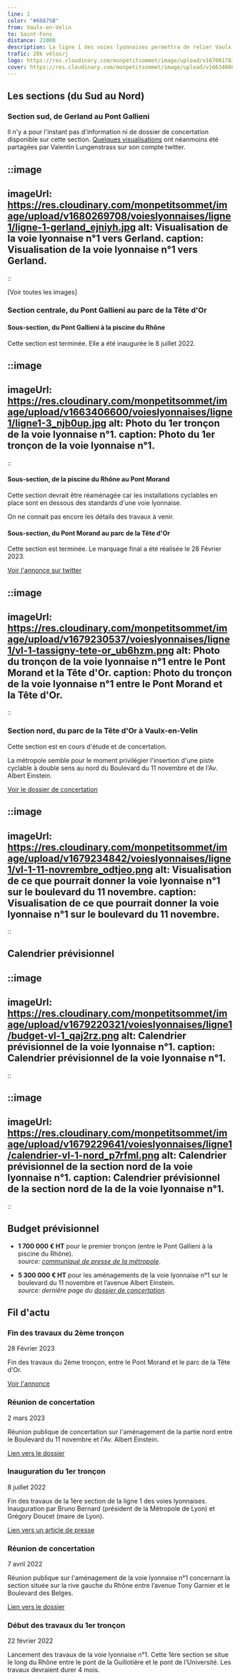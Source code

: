 ```yaml
---
line: 1
color: "#60A75B"
from: Vaulx-en-Velin
to: Saint-Fons
distance: 21000
description: La ligne 1 des voies lyonnaises permettra de relier Vaulx-en-Velin à Saint-Fons en passant par le campus de la Doua et les quais hauts de la rive gauche du Rhône (Av. de Grande-Bretagne, Quai de Serbie, Quai Général Sarrail, Quai Augagneur et Quai Claude Bernard). Cette nouvelle ligne répondra à l'augmentation exceptionnelle de la fréquentation cycliste sur cet axe.
trafic: 28k vélos/j
logo: https://res.cloudinary.com/monpetitsommet/image/upload/v1670017830/voieslyonnaises/ligne1/cover-vl1_srrxyk.png
cover: https://res.cloudinary.com/monpetitsommet/image/upload/v1663406600/voieslyonnaises/ligne1/ligne1-1_xwdxxi.jpg
---
```


## Les sections (du Sud au Nord)

### Section sud, de Gerland au Pont Gallieni
Il n'y a pour l'instant pas d'information ni de dossier de concertation disponible sur cette section.
[Quelques visualisations](https://twitter.com/vlungenstrass/status/1640964506301132801) ont néanmoins été partagées par Valentin Lungenstrass sur son compte twitter.

::image
---
imageUrl: https://res.cloudinary.com/monpetitsommet/image/upload/v1680269708/voieslyonnaises/ligne1/ligne-1-gerland_ejniyh.jpg
alt: Visualisation de la voie lyonnaise n°1 vers Gerland.
caption: Visualisation de la voie lyonnaise n°1 vers Gerland.
---
::

[Voir toutes les images]

### Section centrale, du Pont Gallieni au parc de la Tête d'Or

#### Sous-section, du Pont Gallieni à la piscine du Rhône
Cette section est terminée. Elle a été inaugurée le 8 juillet 2022.

::image
---
imageUrl: https://res.cloudinary.com/monpetitsommet/image/upload/v1663406600/voieslyonnaises/ligne1/ligne1-3_njb0up.jpg
alt: Photo du 1er tronçon de la voie lyonnaise n°1.
caption: Photo du 1er tronçon de la voie lyonnaise n°1.
---
::

#### Sous-section, de la piscine du Rhône au Pont Morand
Cette section devrait être réaménagée car les installations cyclables en place sont en dessous des standards d'une voie lyonnaise.

On ne connait pas encore les détails des travaux à venir.

#### Sous-section, du Pont Morand au parc de la Tête d'Or
Cette section est terminée. Le marquage final a été réalisée le 28 Février 2023.

[Voir l'annonce sur twitter](https://twitter.com/fabien_bagnon/status/1630616108561580041)

::image
---
imageUrl: https://res.cloudinary.com/monpetitsommet/image/upload/v1679230537/voieslyonnaises/ligne1/vl-1-tassigny-tete-or_ub6hzm.png
alt: Photo du tronçon de la voie lyonnaise n°1 entre le Pont Morand et la Tête d'Or.
caption: Photo du tronçon de la voie lyonnaise n°1 entre le Pont Morand et la Tête d'Or.
---
::


### Section nord, du parc de la Tête d'Or à Vaulx-en-Velin
Cette section est en cours d'étude et de concertation.

La métropole semble pour le moment privilégier l'insertion d'une piste cyclable à double sens au nord du Boulevard du 11 novembre et de l'Av. Albert Einstein.

[Voir le dossier de concertation](https://jeparticipe.grandlyon.com/media/default/0001/01/b234b998ea35d789b4f3727324ac399e5e14a63e.pdf)

::image
---
imageUrl: https://res.cloudinary.com/monpetitsommet/image/upload/v1679234842/voieslyonnaises/ligne1/vl-1-11-novrembre_odtjeo.png
alt: Visualisation de ce que pourrait donner la voie lyonnaise n°1 sur le boulevard du 11 novembre.
caption: Visualisation de ce que pourrait donner la voie lyonnaise n°1 sur le boulevard du 11 novembre.
---
::



## Calendrier prévisionnel
::image
---
imageUrl: https://res.cloudinary.com/monpetitsommet/image/upload/v1679220321/voieslyonnaises/ligne1/budget-vl-1_qaj2rz.png
alt: Calendrier prévisionnel de la voie lyonnaise n°1.
caption: Calendrier prévisionnel de la voie lyonnaise n°1.
---
::

::image
---
imageUrl: https://res.cloudinary.com/monpetitsommet/image/upload/v1679229641/voieslyonnaises/ligne1/calendrier-vl-1-nord_p7rfml.png
alt: Calendrier prévisionnel de la section nord de la voie lyonnaise n°1.
caption: Calendrier prévisionnel de la section nord de la  de la voie lyonnaise n°1.
---
::

## Budget prévisionnel

- **1 700 000 € HT** pour le premier tronçon (entre le Pont Gallieni à la piscine du Rhône).
<br>_source: [communiqué de presse de la métropole](https://www.grandlyon.com/fileadmin/user_upload/media/pdf/espace-presse/cp/2022/20220708_cp_inauguration-vl1.pdf)_.

-  **5 300 000 € HT** pour les aménagements de la voie lyonnaise n°1 sur le boulevard du 11 novembre et l’avenue Albert Einstein.
<br>_source: dernière page du [dossier de concertation](https://jeparticipe.grandlyon.com/media/default/0001/01/b234b998ea35d789b4f3727324ac399e5e14a63e.pdf)_.


## Fil d'actu

### Fin des travaux du 2ème tronçon
28 Février 2023

Fin des travaux du 2ème tronçon, entre le Pont Morand et le parc de la Tête d'Or.

[Voir l'annonce](https://twitter.com/fabien_bagnon/status/1630616108561580041)

### Réunion de concertation
2 mars 2023

Réunion publique de concertation sur l'aménagement de la partie nord entre le Boulevard du 11 novembre et l'Av. Albert Einstein.

[Lien vers le dossier](https://jeparticipe.grandlyon.com/media/default/0001/01/b234b998ea35d789b4f3727324ac399e5e14a63e.pdf)

### Inauguration du 1er tronçon
8 juillet 2022

Fin des travaux de la 1ère section de la ligne 1 des voies lyonnaises. Inauguration par Bruno Bernard (président de la Métropole de Lyon) et Grégory Doucet (maire de Lyon).

[Lien vers un article de presse](https://www.lyon.fr/actualite/deplacements/inauguration-du-1er-troncon-de-la-voie-lyonnaise-1#:~:text=La%20construction%20de%20la%20premi%C3%A8re,une%20longueur%20de%2017%20km.)

### Réunion de concertation
7 avril 2022

Réunion publique sur l'aménagement de la voie lyonnaise n°1 concernant la section située sur la rive gauche du Rhône entre l’avenue Tony Garnier et le Boulevard des Belges.

[Lien vers le dossier](https://www.grandlyon.com/fileadmin/user_upload/media/pdf/grands-projets/concertation-reglementaire/20220311_voieslyonnaises_ligne1_dossier-concertation.pdf)

### Début des travaux du 1er tronçon
22 février 2022

Lancement des travaux de la voie lyonnaise n°1. Cette 1ère section se situe le long du Rhône entre le pont de la Guillotière et le pont de l’Université. Les travaux devraient durer 4 mois.


